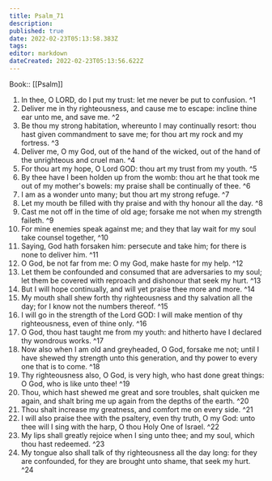 ```yaml
---
title: Psalm_71
description: 
published: true
date: 2022-02-23T05:13:58.383Z
tags: 
editor: markdown
dateCreated: 2022-02-23T05:13:56.622Z
---
```


 Book:: [[Psalm]]
 1. In thee, O LORD, do I put my trust: let me never be put to confusion. ^1
 2. Deliver me in thy righteousness, and cause me to escape: incline thine ear unto me, and save me. ^2
 3. Be thou my strong habitation, whereunto I may continually resort: thou hast given commandment to save me; for thou art my rock and my fortress. ^3
 4. Deliver me, O my God, out of the hand of the wicked, out of the hand of the unrighteous and cruel man. ^4
 5. For thou art my hope, O Lord GOD: thou art my trust from my youth. ^5
 6. By thee have I been holden up from the womb: thou art he that took me out of my mother's bowels: my praise shall be continually of thee. ^6
 7. I am as a wonder unto many; but thou art my strong refuge. ^7
 8. Let my mouth be filled with thy praise and with thy honour all the day. ^8
 9. Cast me not off in the time of old age; forsake me not when my strength faileth. ^9
 10. For mine enemies speak against me; and they that lay wait for my soul take counsel together, ^10
 11. Saying, God hath forsaken him: persecute and take him; for there is none to deliver him. ^11
 12. O God, be not far from me: O my God, make haste for my help. ^12
 13. Let them be confounded and consumed that are adversaries to my soul; let them be covered with reproach and dishonour that seek my hurt. ^13
 14. But I will hope continually, and will yet praise thee more and more. ^14
 15. My mouth shall shew forth thy righteousness and thy salvation all the day; for I know not the numbers thereof. ^15
 16. I will go in the strength of the Lord GOD: I will make mention of thy righteousness, even of thine only. ^16
 17. O God, thou hast taught me from my youth: and hitherto have I declared thy wondrous works. ^17
 18. Now also when I am old and greyheaded, O God, forsake me not; until I have shewed thy strength unto this generation, and thy power to every one that is to come. ^18
 19. Thy righteousness also, O God, is very high, who hast done great things: O God, who is like unto thee! ^19
 20. Thou, which hast shewed me great and sore troubles, shalt quicken me again, and shalt bring me up again from the depths of the earth. ^20
 21. Thou shalt increase my greatness, and comfort me on every side. ^21
 22. I will also praise thee with the psaltery, even thy truth, O my God: unto thee will I sing with the harp, O thou Holy One of Israel. ^22
 23. My lips shall greatly rejoice when I sing unto thee; and my soul, which thou hast redeemed. ^23
 24. My tongue also shall talk of thy righteousness all the day long: for they are confounded, for they are brought unto shame, that seek my hurt. ^24
